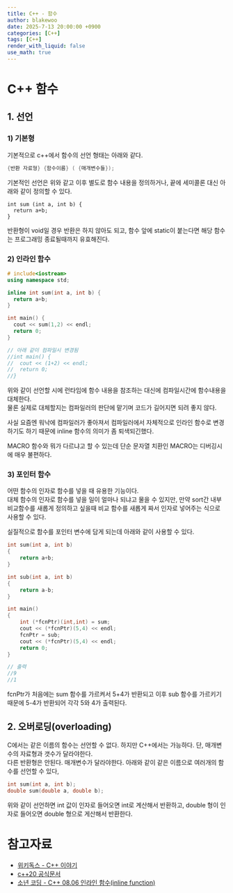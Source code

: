 ```yaml
---
title: C++ - 함수
author: blakewoo
date: 2025-7-13 20:00:00 +0900
categories: [C++]
tags: [C++] 
render_with_liquid: false
use_math: true
---
```


# C++ 함수
## 1. 선언
### 1) 기본형
기본적으로 c++에서 함수의 선언 형태는 아래와 같다.

```cpp
{반환 자료형} {함수이름} ( {매개변수들});
```

기본적인 선언은 위와 같고 이후 별도로 함수 내용을 정의하거나, 끝에 세미콜론 대신 아래와 같이 정의할 수 있다.

```
int sum (int a, int b) {
  return a+b;
}
```

반환형이 void일 경우 반환은 하지 않아도 되고, 함수 앞에 static이 붙는다면 해당 함수는 프로그래밍 종료될때까지 유효해진다.   
### 2) 인라인 함수
```cpp
# include<iostream>
using namespace std;

inline int sum(int a, int b) {
  return a+b;
}

int main() {
  cout << sum(1,2) << endl;
  return 0;
}

// 아래 같이 컴파일시 변경됨
//int main() {
//  cout << (1+2) << endl;
//  return 0;
//}
```
위와 같이 선언할 시에 런타임에 함수 내용을 참조하는 대신에 컴파일시간에 함수내용을 대체한다.    
물론 실제로 대체할지는 컴파일러의 판단에 맡기며 코드가 길어지면 되려 좋지 않다.   

사실 요즘엔 워낙에 컴파일러가 좋아져서 컴파일러에서 자체적으로 인라인 함수로 변경하기도 하기 때문에
inline 함수의 의미가 좀 퇴색되긴했다.

MACRO 함수와 뭐가 다르냐고 할 수 있는데 단순 문자열 치환인 MACRO는 디버깅시에 매우 불편하다.
### 3) 포인터 함수
어떤 함수의 인자로 함수를 넣을 때 유용한 기능이다.    
대체 함수의 인자로 함수를 넣을 일이 얼마나 되냐고 물을 수 있지만, 만약 sort간 내부 비교함수를 새롭게 정의하고 싶을때
비교 함수를 새롭게 짜서 인자로 넣어주는 식으로 사용할 수 있다.

실질적으로 함수를 포인터 변수에 담게 되는데 아래와 같이 사용할 수 있다.

```cpp
int sum(int a, int b)
{
    return a+b;
}

int sub(int a, int b)
{
    return a-b;
}

int main()
{
    int (*fcnPtr)(int,int) = sum; 
    cout << (*fcnPtr)(5,4) << endl;
    fcnPtr = sub; 
    cout << (*fcnPtr)(5,4) << endl;
    return 0;
}

// 출력
//9
//1
```
fcnPtr가 처음에는 sum 함수를 가르켜서 5+4가 반환되고 이후 sub 함수를 가르키기 때문에 5-4가 반환되어
각각 5와 4가 출력된다.

## 2. 오버로딩(overloading)
C에서는 같은 이름의 함수는 선언할 수 없다. 하지만 C++에서는 가능하다. 단, 매개변수의 자료형과 갯수가 달라야한다.   
다른 반환형은 안된다. 매개변수가 달라야한다. 아래와 같이 같은 이름으로 여러개의 함수를 선언할 수 있다,

```cpp
int sum(int a, int b);
double sum(double a, double b);
```

위와 같이 선언하면 int 값이 인자로 들어오면 int로 계산해서 반환하고, double 형이 인자로 들어오면 double 형으로 게산해서
반환한다.


# 참고자료
- [위키독스 - C++ 이야기](https://wikidocs.net/25044)
- [c++20 공식문서](https://isocpp.org/files/papers/N4860.pdf)
- [소년 코딩 - C++ 08.06 인라인 함수(inline function)](https://boycoding.tistory.com/220)
